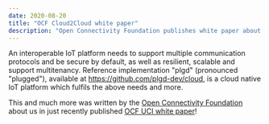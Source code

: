 ```yaml
---
date: 2020-08-20
title: "OCF Cloud2Cloud white paper"
description: "Open Connectivity Foundation publishes white paper about first standardized IoT Cloud-to-Cloud API."
---
```


An interoperable IoT platform needs to support multiple communication protocols and be secure by default, as well as resilient, scalable and support multitenancy. Reference implementation "plgd" (pronounced "plugged"), available at <https://github.com/plgd-dev/cloud>, is a cloud native IoT platform which fulfils the above needs and more.

This and much more was written by the [Open Connectivity Foundation](https://openconnectivity.org) about us in just recently published [OCF UCI white paper](https://openconnectivity.org/wp-content/uploads/2020/10/OCF-UCI-White-Paper_October-2020.pdf)!
